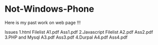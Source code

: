 Not-Windows-Phone
=================

Here is my past work on web page !!!

Issues
1.html
Filelist
A1.pdf
Ass1.pdf
2.Javascript
Filelist
A2.pdf
Ass2.pdf
3.PHP and Mysql
A3.pdf
Ass3.pdf
4.Durpal
A4.pdf
Ass4.pdf
